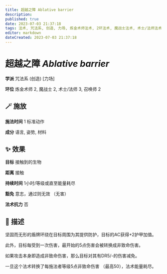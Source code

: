 ```yaml
---
title: 超越之障 Ablative barrier
description: 
published: true
date: 2023-07-03 21:37:18
tags: 法术, 咒法系, 创造, 力场, 炼金术师法术, 2环法术, 魔战士法术, 术士/法师法术, 3环法术, 召唤师法术
editor: markdown
dateCreated: 2023-07-03 21:37:18
---
```


# **超越之障** *Ablative barrier*

**学派** 咒法系 (创造) \[力场\] 

**环位** 炼金术师 2, 魔战士 2, 术士/法师 3, 召唤师 2

## 🪄 施放

**施法时间** 1 标准动作

**成分** 语言, 姿势, 材料

## ✨ 效果 

**目标** 接触到的生物 

**距离** 接触  

**持续时间** 1小时/等级或直至能量耗尽 

**豁免** 意志，通过则无效 （无害）

**法术抗力** 否

## 📖 描述

坚固而无形的盾牌环绕在目标周围为其提供防护，目标的AC获得+2护甲加值。

此外，目标每受到一次伤害，最开始的5点伤害会被转换成非致命伤害。

如果攻击本身即造成非致命伤害，那么目标对其有DR5/-的伤害减免。

一旦这个法术转换了每施法者等级5点非致命伤害 （最高50），法术能量耗尽。
    